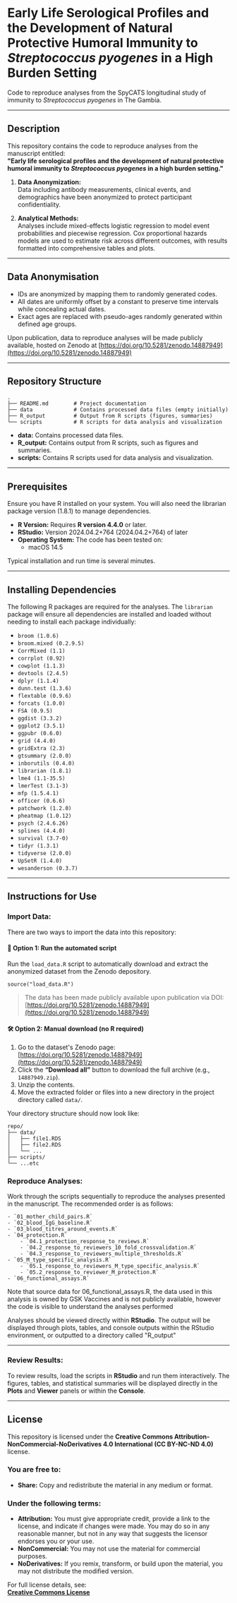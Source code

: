 # Early Life Serological Profiles and the Development of Natural Protective Humoral Immunity to *Streptococcus pyogenes* in a High Burden Setting 

Code to reproduce analyses from the SpyCATS longitudinal study of immunity to *Streptococcus pyogenes* in The Gambia.

---

## **Description**

This repository contains the code to reproduce analyses from the manuscript entitled:  
**"Early life serological profiles and the development of natural protective humoral immunity to *Streptococcus pyogenes* in a high burden setting."**

1. **Data Anonymization:**  
    Data including antibody measurements, clinical events, and demographics have been anonymized to protect participant confidentiality.

2. **Analytical Methods:**  
    Analyses include mixed-effects logistic regression to model event probabilities and piecewise regression. Cox proportional hazards models are used to estimate risk across different outcomes, with results formatted into comprehensive tables and plots.

---

## **Data Anonymisation**

- IDs are anonymized by mapping them to randomly generated codes.
- All dates are uniformly offset by a constant to preserve time intervals while concealing actual dates.
- Exact ages are replaced with pseudo-ages randomly generated within defined age groups.

Upon publication, data to reproduce analyses will be made publicly available, hosted on Zenodo at [https://doi.org/10.5281/zenodo.14887949](https://doi.org/10.5281/zenodo.14887949)

---

## **Repository Structure**

```
.
├── README.md        # Project documentation  
├── data             # Contains processed data files (empty initially)  
├── R_output         # Output from R scripts (figures, summaries)  
└── scripts          # R scripts for data analysis and visualization  
```
- **data:** Contains processed data files.  
- **R_output:** Contains output from R scripts, such as figures and summaries.  
- **scripts:** Contains R scripts used for data analysis and visualization.  

---

## **Prerequisites**

Ensure you have R installed on your system. You will also need the librarian package version (1.8.1) to manage dependencies.

- **R Version:** Requires **R version 4.4.0** or later.  
- **RStudio:** Version 2024.04.2+764 (2024.04.2+764) of later   
- **Operating System:** The code has been tested on:  
  - macOS 14.5  

Typical installation and run time is several minutes. 

---

## **Installing Dependencies**

The following R packages are required for the analyses. The `librarian` package will ensure all dependencies are installed and loaded without needing to install each package individually:

- `broom (1.0.6)`  
- `broom.mixed (0.2.9.5)`  
- `CorrMixed (1.1)`  
- `corrplot (0.92)`  
- `cowplot (1.1.3)` 
- `devtools (2.4.5)`
- `dplyr (1.1.4)`  
- `dunn.test (1.3.6)`  
- `flextable (0.9.6)`  
- `forcats (1.0.0)`  
- `FSA (0.9.5)`  
- `ggdist (3.3.2)`  
- `ggplot2 (3.5.1)`  
- `ggpubr (0.6.0)`  
- `grid (4.4.0)`  
- `gridExtra (2.3)`  
- `gtsummary (2.0.0)` 
- `inborutils (0.4.0)`
- `librarian (1.8.1)`  
- `lme4 (1.1-35.5)`  
- `lmerTest (3.1-3)`  
- `mfp (1.5.4.1)`  
- `officer (0.6.6)`  
- `patchwork (1.2.0)`  
- `pheatmap (1.0.12)`  
- `psych (2.4.6.26)`  
- `splines (4.4.0)`  
- `survival (3.7-0)`  
- `tidyr (1.3.1)`  
- `tidyverse (2.0.0)`  
- `UpSetR (1.4.0)`  
- `wesanderson (0.3.7)`  

---

## **Instructions for Use**

### **Import Data:**

There are two ways to import the data into this repository:

#### 🔁 **Option 1: Run the automated script**

Run the `load_data.R` script to automatically download and extract the anonymized dataset from the Zenodo depository.

`source("load_data.R")`

> The data has been made publicly available upon publication via DOI: [https://doi.org/10.5281/zenodo.14887949](https://doi.org/10.5281/zenodo.14887949)

#### 🛠 **Option 2: Manual download (no R required)**

1. Go to the dataset's Zenodo page: [https://doi.org/10.5281/zenodo.14887949](https://doi.org/10.5281/zenodo.14887949)  
2. Click the **“Download all”** button to download the full archive (e.g., `14887949.zip`).  
3. Unzip the contents.  
4. Move the extracted folder or files into a new directory in the project directory called `data/`.

Your directory structure should now look like:

```
repo/
├── data/
│   ├── file1.RDS
│   ├── file2.RDS
│   └── ...
├── scripts/
└── ...etc
```



### **Reproduce Analyses:**

Work through the scripts sequentially to reproduce the analyses presented in the manuscript. The recommended order is as follows:

```
- `01_mother_child_pairs.R`  
- `02_blood_IgG_baseline.R`  
- `03_blood_titres_around_events.R`  
- `04_protection.R`  
    - `04.1_protection_response_to_reviews.R`
    - `04.2_response_to_reviewers_10_fold_crossvalidation.R`
    - `04.3_response_to_reviewers_multiple_thresholds.R`
- `05_M_type_specific_analysis.R`  
    - `05.1_response_to_reviewers_M_type_specific_analysis.R`
    - `05.2_response_to_reviewer_M_protection.R`
- `06_functional_assays.R`

```

Note that source data for 06_functional_assays.R, the data used in this analysis is owned by GSK Vaccines and is not publicly available, however the code is visible to understand the analyses performed

Analyses should be viewed directly within **RStudio**. The output will be displayed through plots, tables, and console outputs within the RStudio environment, or outputted to a directory called "R_output"

---

### **Review Results:**

To review results, load the scripts in **RStudio** and run them interactively. The figures, tables, and statistical summaries will be displayed directly in the **Plots** and **Viewer** panels or within the **Console**. 

---

## **License**

This repository is licensed under the **Creative Commons Attribution-NonCommercial-NoDerivatives 4.0 International (CC BY-NC-ND 4.0)** license.

### **You are free to:**

- **Share:** Copy and redistribute the material in any medium or format.

### **Under the following terms:**

- **Attribution:** You must give appropriate credit, provide a link to the license, and indicate if changes were made. You may do so in any reasonable manner, but not in any way that suggests the licensor endorses you or your use.  
- **NonCommercial:** You may not use the material for commercial purposes.  
- **NoDerivatives:** If you remix, transform, or build upon the material, you may not distribute the modified version.  

For full license details, see:  
**[Creative Commons License](https://creativecommons.org/licenses/by-nc-nd/4.0/)**  

